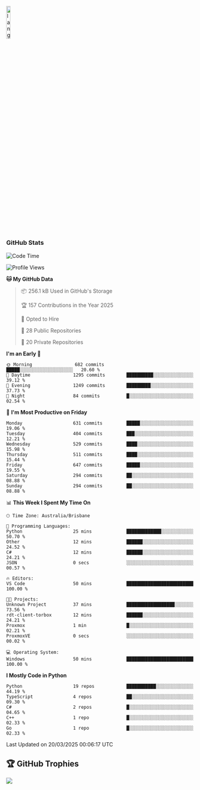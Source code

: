 <p align="left"><img width=15%" src="https://github.com/alansmathew/alansmathew/raw/master/lang.gif" alt="lang image here" /></p>

# <h3 align="left">GitHub Stats</h3>

<!--START_SECTION:waka-->
![Code Time](http://img.shields.io/badge/Code%20Time-560%20hrs%2024%20mins-blue)

![Profile Views](http://img.shields.io/badge/Profile%20Views-4-blue)

**🐱 My GitHub Data** 

> 📦 256.1 kB Used in GitHub's Storage 
 > 
> 🏆 157 Contributions in the Year 2025
 > 
> 💼 Opted to Hire
 > 
> 📜 28 Public Repositories 
 > 
> 🔑 20 Private Repositories 
 > 
**I'm an Early 🐤** 

```text
🌞 Morning                682 commits         █████░░░░░░░░░░░░░░░░░░░░   20.60 % 
🌆 Daytime                1295 commits        ██████████░░░░░░░░░░░░░░░   39.12 % 
🌃 Evening                1249 commits        █████████░░░░░░░░░░░░░░░░   37.73 % 
🌙 Night                  84 commits          █░░░░░░░░░░░░░░░░░░░░░░░░   02.54 % 
```
📅 **I'm Most Productive on Friday** 

```text
Monday                   631 commits         █████░░░░░░░░░░░░░░░░░░░░   19.06 % 
Tuesday                  404 commits         ███░░░░░░░░░░░░░░░░░░░░░░   12.21 % 
Wednesday                529 commits         ████░░░░░░░░░░░░░░░░░░░░░   15.98 % 
Thursday                 511 commits         ████░░░░░░░░░░░░░░░░░░░░░   15.44 % 
Friday                   647 commits         █████░░░░░░░░░░░░░░░░░░░░   19.55 % 
Saturday                 294 commits         ██░░░░░░░░░░░░░░░░░░░░░░░   08.88 % 
Sunday                   294 commits         ██░░░░░░░░░░░░░░░░░░░░░░░   08.88 % 
```


📊 **This Week I Spent My Time On** 

```text
🕑︎ Time Zone: Australia/Brisbane

💬 Programming Languages: 
Python                   25 mins             █████████████░░░░░░░░░░░░   50.70 % 
Other                    12 mins             ██████░░░░░░░░░░░░░░░░░░░   24.52 % 
C#                       12 mins             ██████░░░░░░░░░░░░░░░░░░░   24.21 % 
JSON                     0 secs              ░░░░░░░░░░░░░░░░░░░░░░░░░   00.57 % 

🔥 Editors: 
VS Code                  50 mins             █████████████████████████   100.00 % 

🐱‍💻 Projects: 
Unknown Project          37 mins             ██████████████████░░░░░░░   73.56 % 
rdt-client-torbox        12 mins             ██████░░░░░░░░░░░░░░░░░░░   24.21 % 
Proxmox                  1 min               █░░░░░░░░░░░░░░░░░░░░░░░░   02.21 % 
ProxmoxVE                0 secs              ░░░░░░░░░░░░░░░░░░░░░░░░░   00.02 % 

💻 Operating System: 
Windows                  50 mins             █████████████████████████   100.00 % 
```

**I Mostly Code in Python** 

```text
Python                   19 repos            ███████████░░░░░░░░░░░░░░   44.19 % 
TypeScript               4 repos             ██░░░░░░░░░░░░░░░░░░░░░░░   09.30 % 
C#                       2 repos             █░░░░░░░░░░░░░░░░░░░░░░░░   04.65 % 
C++                      1 repo              █░░░░░░░░░░░░░░░░░░░░░░░░   02.33 % 
Go                       1 repo              █░░░░░░░░░░░░░░░░░░░░░░░░   02.33 % 
```




 Last Updated on 20/03/2025 00:06:17 UTC
<!--END_SECTION:waka-->

## 🏆 GitHub Trophies

![](https://github-profile-trophy.vercel.app/?username=samh06&theme=discord&no-frame=true&no-bg=false&margin-w=4)
